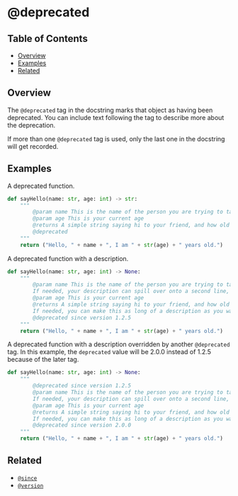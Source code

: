 # @deprecated

## Table of Contents

- [Overview](#overview)
- [Examples](#examples)
- [Related](#related)

## Overview

The `@deprecated` tag in the docstring marks that object as having been deprecated. You can include text following the tag to describe more about the deprecation.

If more than one `@deprecated` tag is used, only the last one in the docstring will get recorded.

## Examples

A deprecated function.

```python
def sayHello(name: str, age: int) -> str:
    """
        @param name This is the name of the person you are trying to talk to
        @param age This is your current age
        @returns A simple string saying hi to your friend, and how old you are.
        @deprecated
    """
    return ("Hello, " + name + ", I am " + str(age) + " years old.")
```

A deprecated function with a description.

```python
def sayHello(name: str, age: int) -> None:
    """
        @param name This is the name of the person you are trying to talk to.
        If needed, your description can spill over onto a second line, or more if needed.
        @param age This is your current age
        @returns A simple string saying hi to your friend, and how old you are.
        If needed, you can make this as long of a description as you want.
        @deprecated since version 1.2.5
    """
    return ("Hello, " + name + ", I am " + str(age) + " years old.")
```

A deprecated function with a description overridden by another `@deprecated` tag. In this example, the `deprecated` value will be 2.0.0 instead of 1.2.5 because of the later tag.

```python
def sayHello(name: str, age: int) -> None:
    """
        @deprecated since version 1.2.5
        @param name This is the name of the person you are trying to talk to.
        If needed, your description can spill over onto a second line, or more if needed.
        @param age This is your current age
        @returns A simple string saying hi to your friend, and how old you are.
        If needed, you can make this as long of a description as you want.
        @deprecated since version 2.0.0
    """
    return ("Hello, " + name + ", I am " + str(age) + " years old.")
```

## Related

- [`@since`](./SINCE.md)
- [`@version`](./VERSION.md)
